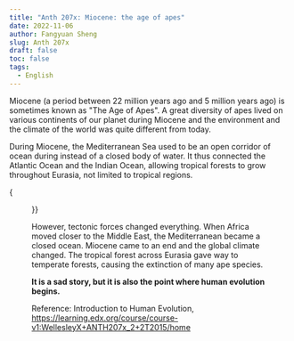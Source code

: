 ```yaml
---
title: "Anth 207x: Miocene: the age of apes"
date: 2022-11-06
author: Fangyuan Sheng
slug: Anth 207x
draft: false
toc: false
tags:
  - English
---
```



Miocene (a period between 22 million years ago and 5 million years ago) is sometimes known as "The Age of Apes". A great diversity of apes lived on various continents of our planet during Miocene and the environment and the climate of the world was quite different from today. 

During Miocene, the Mediterranean Sea used to be an open corridor of ocean during instead of a closed body of water. It thus connected the Atlantic Ocean and the Indian Ocean, allowing tropical forests to grow throughout Eurasia, not limited to tropical regions.


{<figure src="https://hellenshengfy.github.io/Cover pic.jpg" title="Hand-drawing of my understanding of evolution " width="200">}}



However, tectonic forces changed everything. When Africa moved closer to the Middle East, the Mediterranean became a closed ocean. Miocene came to an end and the global climate changed. The tropical forest across Eurasia gave way to temperate forests, causing the extinction of many ape species. 

**It is a sad story, but it is also the point where human evolution begins.**


  
Reference: Introduction to Human Evolution, https://learning.edx.org/course/course-v1:WellesleyX+ANTH207x_2+2T2015/home
